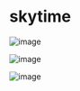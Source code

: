 # skytime

![image](https://raw.githubusercontent.com/wiki/yunlong/skytime/sc_20180213112447.png)

![image](https://raw.githubusercontent.com/wiki/yunlong/skytime/sc_20180213112707.png)

![image](https://raw.githubusercontent.com/wiki/yunlong/skytime/sc_20180213113747.png)

